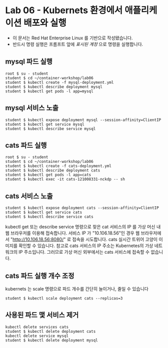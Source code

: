 Lab 06 - Kubernets 환경에서 애플리케이션 배포와 실행
===

* 이 문서는 Red Hat Enterprise Linux 를 기반으로 작성됐습니다.
* 반드시 명령 실행은 프롬프트 앞에 *표시된 계정* 으로 명령을 실행합니다.  

## mysql 파드 실행

```
root $ su - student
student $ cd ~/container-workshop/lab06
student $ kubectl create -f mysql-deployment.yml 
student $ kubectl describe deployment mysql
student $ kubectl get pods -l app=mysql
```

## mysql 서비스 노출

```
student $ kubectl expose deployment mysql --session-affinity=ClientIP
student $ kubectl get service mysql
student $ kubectl describe service mysql
```

## cats 파드 실행

```
root $ su - student
student $ cd ~/container-workshop/lab06
student $ kubectl create -f cats-deployment.yml 
student $ kubectl describe deployment cats
student $ kubectl get pods -l app=cats
student $ kubectl exec -it cats-121008331-nckdp -- sh
```
## cats 서비스 노출

```
student $ kubectl expose deployment cats --session-affinity=ClientIP
student $ kubectl get service cats
student $ kubectl describe service cats

```
kubectl get 또는 describe service 명령으로 찾은 cat 서비스의 IP 를 가상 머신 내 웹 브라우저를 이용해 접속합니다. 
서비스 IP 가 "10.106.18.56"인 경우 웹 브라우저에서 "http://10.106.18.56:8080/" 로 접속을 시도합니다.
cats 실시간 트위어 고양이 이미지를 확인할 수 있습니다. 
참고로 cats 서비스의 IP 주소는 Kubernetes의 가상 네트워크의 IP 주소입니다. 
그러므로 가상 머신 외부에서는 cats 서비스에 접속할 수 없습니다.   

## cats 파드 실행 개수 조정

kubernets 는 scale 명령으로 파드 개수를 간단히 늘이거나, 줄일 수 있습니다

```
student $ kubectl scale deployment cats --replicas=3
```

## 사용된 파드 맻 서비스 제거

```
kubectl delete services cats
student $ kubectl delete deployment cats
kubectl delete service mysql
student $ kubectl delete deployment mysql
```